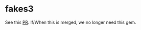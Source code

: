 # fakes3

See this [PR](https://github.com/corespring/fake-s3/pull/135). If/When this is merged, we no longer need this gem.

